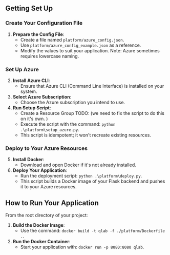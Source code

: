 ## Getting Set Up

### Create Your Configuration File

1. **Prepare the Config File**:
   - Create a file named `platform/azure_config.json`.
   - Use `platform/azure_config_example.json` as a reference.
   - Modify the values to suit your application. Note: Azure sometimes requires lowercase naming.

### Set Up Azure

2. **Install Azure CLI**:
   - Ensure that Azure CLI (Command Line Interface) is installed on your system.
3. **Select Azure Subscription**:
   - Choose the Azure subscription you intend to use.
4. **Run Setup Script**:
   - Create a Resource Group TODO: (we need to fix the script to do this on it's own. )
   - Execute the script with the command: `python .\platform\setup_azure.py`.
   - This script is idempotent; it won't recreate existing resources.

### Deploy to Your Azure Resources

5. **Install Docker**:
   - Download and open Docker if it's not already installed.
6. **Deploy Your Application**:
   - Run the deployment script: `python .\platform\deploy.py`.
   - This script builds a Docker image of your Flask backend and pushes it to your Azure resources.

## How to Run Your Application

From the root directory of your project:

1. **Build the Docker Image**:
   - Use the command: `docker build -t qlab -f ./platform/Dockerfile .`.
2. **Run the Docker Container**:
   - Start your application with: `docker run -p 8080:8080 qlab`.
